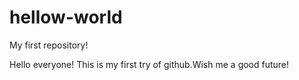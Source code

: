 # hellow-world
My first repository!

Hello everyone!
This is my first try of github.Wish me a good future!

